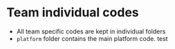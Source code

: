 # Team individual codes

- All team specific codes are kept in individual folders
- `platform` folder contains the main platform code.
test
